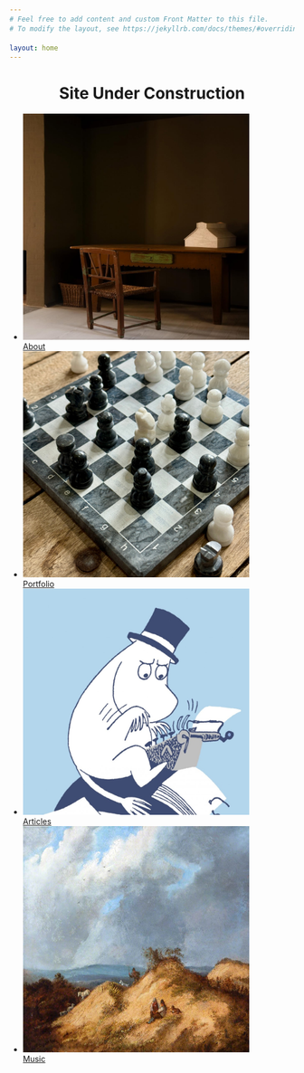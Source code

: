 ```yaml
---
# Feel free to add content and custom Front Matter to this file.
# To modify the layout, see https://jekyllrb.com/docs/themes/#overriding-theme-defaults

layout: home
---
```


<style>
 h1 {
     text-align: center;
 }

 h2 {
     text-align: left;
 }

 h3 {
     text-align: right;
 }
</style>

<div class="home-page">
  <div class="box">
      <h1>Site Under Construction</h1>
    <nav class="media-nav" role="navigation">
      <ul class="grid-4x4">
        <li>
          <a href="/about/">
            <div class="frame" aria-hidden="true">
              <div class="shadow">
                <img src="/assets/icons/test1.jpg" width="400" height="400" />
              </div>
            </div>
            <span>About</span>
          </a>
        </li>
        <li>
          <a href="/portfolio/">
            <div class="frame" aria-hidden="true">
              <div class="shadow">
                <img src="/assets/icons/test2.jpg" width="400" height="400" />
              </div>
            </div>
            <span>Portfolio</span>
          </a>
        </li>
        <li>
          <a href="/articles/">
            <div class="frame" aria-hidden="true">
              <div class="shadow">
                <img src="/assets/icons/test3.jpg" width="400" height="400" />
              </div>
            </div>
            <span>Articles</span>
          </a>
        </li>
        <li>
          <a href="/music/">
            <div class="frame" aria-hidden="true">
              <div class="shadow">
                <img src="/assets/icons/test4.jpg" width="400" height="400" />
              </div>
            </div>
            <span>Music</span>
          </a>
        </li>
      </ul>
    </nav>
  </div>
</div>













<!-- <div class="home-page">
     <div class="box">
     <h1>Owen</h1>
     <nav class="media-nav" role="navigation">
     <ul>
     <li>
     <a href="/about/">
     <div class="frame" aria-hidden="true">
     <div class="shadow">
     <img
     src="/assets/icons/box.webp"
     width="400"
     height="400"
     />
     </div>
     </div>
     <span>About</span>
     </a>
     </li>
     <li>
     <a href="/portfolio/">
     <div class="frame" aria-hidden="true">
     <div class="shadow">
     <img
     src="/assets/icons/forge.webp"
     width="400"
     height="400"
     />
     </div>
     </div>
     <span>Portfolio</span>
     </a>
     </li>
     <li>
     <a href="/article/">
     <div class="frame" aria-hidden="true">
     <div class="shadow">
     <img
     src="/assets/icons/fire.webp"
     width="400"
     height="400"
     />
     </div>
     </div>
     <span>Articles</span>
     </a>
     </li>
     <li>
     <a href="/fiction/">
     <div class="frame" aria-hidden="true">
     <div class="shadow">
     <img
     src="/assets/icons/pearls.webp"
     width="400"
     height="400"
     />
     </div>
     </div>
     <span>Fiction</span>
     </a>
     </li>
     </ul>
     </nav>
     </div>
     </div> -->




